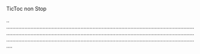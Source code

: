 TicToc non Stop

..
........................................................................................................................................................................................................................................................................................................................................................................................